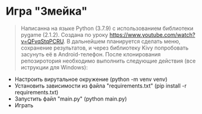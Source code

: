 # Игра "Змейка"
> Написанна на языке Python (3.7.9) с использованием библиотеки pygame (2.1.2).
> Создана по уроку https://www.youtube.com/watch?v=QFvqStqPCRU.
> В дальнейшем планируется сделать меню, сохранение результатов, и через библиотеку Kivy попробовать засунуть её в Android-телефон.
> После клонирования репозиротория необходимо выполнить следующие действия (все иструкции для Windows):
* Настроить вирутальное окружение (python -m venv venv)
* Установить зависимости из файла "requirements.txt" (pip install -r requirements.txt)
* Запустить файл "main.py" (python main.py)
* Играть
